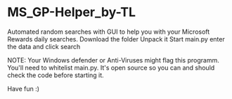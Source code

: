 # MS_GP-Helper_by-TL
Automated random searches with GUI to help you with your Microsoft Rewards daily searches.
Download the folder
Unpack it
Start main.py
enter the data and click search

NOTE: Your Windows defender or Anti-Viruses might flag this programm. You'll need to whitelist main.py. It's open source so you can and should check the code before starting it.

Have fun :)
